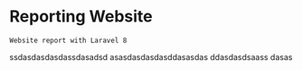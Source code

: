 # Reporting Website
```
Website report with Laravel 8
```
ssdasdasdasdassdasadsd
asasdasdasdasddasasdas
ddasdasdsaass
dasas
